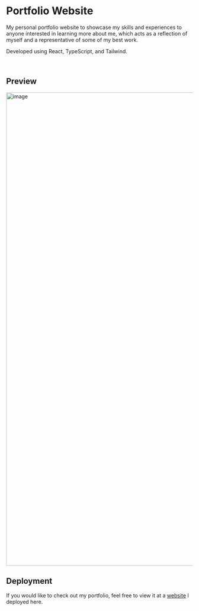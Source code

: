# Portfolio Website

My personal portfolio website to showcase my skills and experiences to anyone interested in learning more about me, which acts as a reflection of myself and a representative of some of my best work.

Developed using React, TypeScript, and Tailwind.

<br>

## Preview

<img width="1280" alt="image" src="https://github.com/phurinjeffy/Portfolio-Website/assets/110296454/53f1d621-4126-4f98-b33e-07b581bddf5e">

<br>

## Deployment

If you would like to check out my portfolio, feel free to view it at a [website](https://phurinjeffy-portfolio.netlify.app/) I deployed here.
